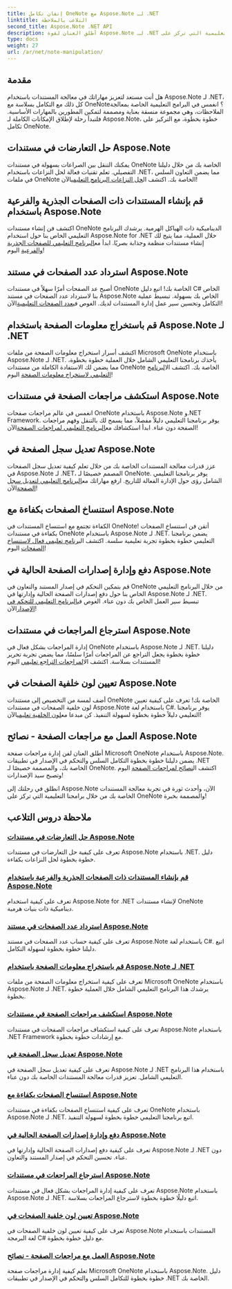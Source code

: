 ```yaml
---
title: إتقان تكامل OneNote مع Aspose.Note لـ .NET
linktitle: التلاعب بالملاحظة
second_title: Aspose.Note .NET API
description: أطلق العنان لقوة Aspose.Note لـ .NET من خلال برامجنا التعليمية التي تركز على OneNote. حل التعارضات، وإنشاء مستندات ديناميكية، واستكشاف المعالجة الفعالة للصفحات.
type: docs
weight: 27
url: /ar/net/note-manipulation/
---
```


## مقدمة

هل أنت مستعد لتعزيز مهاراتك في معالجة المستندات باستخدام Aspose.Note لـ .NET، كل ذلك مع التكامل بسلاسة مع OneNote؟ انغمس في البرامج التعليمية الخاصة بمعالجة الملاحظات، وهي مجموعة منسقة بعناية ومصممة لتمكين المطورين بالمهارات الأساسية. فلنبدأ رحلة لإطلاق الإمكانات الكاملة لـ Aspose.Note، خطوة بخطوة، مع التركيز على تكامل OneNote.

## حل التعارضات في مستندات Aspose.Note
 يمكنك التنقل بين الصراعات بسهولة في مستندات OneNote الخاصة بك من خلال دليلنا التفصيلي. تعلم تقنيات فعالة لحل النزاعات باستخدام .NET، مما يضمن التعاون السلس في ملفات OneNote الخاصة بك. اكتشف ال[حل النزاعات البرنامج التعليمي](./conflict-page-resolution/)الآن!

## قم بإنشاء المستندات ذات الصفحات الجذرية والفرعية باستخدام Aspose.Note
 اكتشف فن إنشاء مستندات OneNote الديناميكية ذات الهياكل الهرمية. يرشدك البرنامج التعليمي الخاص بنا حول استخدام Aspose.Note for .NET خلال العملية، مما يتيح لك إنشاء مستندات منظمة وجذابة بصريًا. ابدأ مع[البرنامج التعليمي للصفحات الجذرية والفرعية](./create-documents-root-sub-pages/) اليوم!

## استرداد عدد الصفحات في مستند Aspose.Note
 أصبح عد الصفحات أمرًا سهلاً في مستندات OneNote الخاصة بك! اتبع دليل C# الخاص بنا لاسترداد عدد الصفحات في مستند Aspose.Note الخاص بك بسهولة. تبسيط عملية التكامل وتحسين سير عمل إدارة المستندات لديك. الغوص في[عدد الصفحات التعليمية](./retrieve-number-of-pages/)الآن!

## قم باستخراج معلومات الصفحة باستخدام Aspose.Note لـ .NET
اكتشف أسرار استخراج معلومات الصفحة من ملفات Microsoft OneNote باستخدام Aspose.Note لـ .NET. يأخذك برنامجنا التعليمي الشامل خلال العملية خطوة بخطوة، مما يضمن لك الاستفادة الكاملة من مستندات OneNote الخاصة بك. اكتشف ال[البرنامج التعليمي لاستخراج معلومات الصفحة](./extract-page-information/) اليوم!

## استكشف مراجعات الصفحة في مستندات Aspose.Note
 انغمس في عالم مراجعات صفحات OneNote باستخدام Aspose.Note و.NET Framework. يوفر برنامجنا التعليمي دليلاً مفصلاً، مما يسمح لك بالتنقل وفهم مراجعات الصفحة دون عناء. ابدأ استكشافك مع[البرنامج التعليمي لمراجعات الصفحة](./page-revisions-exploration/)الآن!

## تعديل سجل الصفحة في Aspose.Note
 عزز قدرات معالجة المستندات الخاصة بك من خلال تعلم كيفية تعديل سجل الصفحات في Aspose.Note لـ .NET، المصمم خصيصًا لـ OneNote. يوفر برنامجنا التعليمي الشامل رؤى حول الإدارة الفعالة للتاريخ. ارفع مهاراتك مع[البرنامج التعليمي لتعديل سجل الصفحة](./modify-page-history/)الآن!

## استنساخ الصفحات بكفاءة مع Aspose.Note
الكفاءة تجتمع مع استنساخ المستندات في OneNote! أتقن فن استنساخ الصفحات بكفاءة في مستندات OneNote باستخدام Aspose.Note لـ .NET. يضمن برنامجنا التعليمي خطوة بخطوة تجربة تعليمية سلسة. اكتشف ال[برنامج تعليمي فعال لاستنساخ الصفحات](./efficient-page-cloning/) اليوم!

## دفع وإدارة إصدارات الصفحة الحالية في Aspose.Note
 قم بتمكين التحكم في إصدار المستند والتعاون في OneNote من خلال البرنامج التعليمي الخاص بنا حول دفع إصدارات الصفحة الحالية وإدارتها في Aspose.Note لـ .NET. تبسيط سير العمل الخاص بك دون عناء. الغوص في[البرنامج التعليمي للتحكم في الإصدار](./manage-current-page-versions/)الآن!

## استرجاع المراجعات في مستندات Aspose.Note
 إدارة المراجعات بشكل فعال في OneNote باستخدام Aspose.Note لـ .NET. دليلنا خطوة بخطوة يجعل التراجع عن المراجعات أمرًا سلسًا، مما يضمن تجربة تحرير المستندات بسلاسة. اكتشف ال[المراجعات التراجع تعليمي](./roll-back-document-revisions/) اليوم!

## تعيين لون خلفية الصفحات في Aspose.Note
أضف لمسة من التخصيص إلى مستندات OneNote الخاصة بك! تعرف على كيفية تعيين لون خلفية الصفحات في مستندات Aspose.Note باستخدام لغة C#. يوفر برنامجنا التعليمي دليلاً خطوة بخطوة لسهولة التنفيذ. كن مبدعا مع[لون الخلفية تعليمي](./set-page-background-color/)الآن!

## العمل مع مراجعات الصفحة - نصائح Aspose.Note
 أطلق العنان لفن إدارة مراجعات صفحة Microsoft OneNote باستخدام Aspose.Note. يضمن دليلنا خطوة بخطوة التكامل السلس والتحكم في الإصدار في تطبيقات .NET الخاصة بك، والمصممة خصيصًا لـ OneNote. اكتشف ال[نصائح لمراجعات الصفحة](./working-with-page-revisions/) اليوم وتصبح سيد الإصدارات!

انطلق في رحلتك إلى Aspose.Note الآن، وأحدث ثورة في تجربة معالجة المستندات الخاصة بك من خلال برامجنا التعليمية التي تركز على OneNote والمصممة بخبرة!
## ملاحظة دروس التلاعب
### [حل التعارضات في مستندات Aspose.Note](./conflict-page-resolution/)
تعرف على كيفية حل التعارضات في مستندات Aspose.Note باستخدام .NET. دليل خطوة بخطوة لحل النزاعات بكفاءة.
### [قم بإنشاء المستندات ذات الصفحات الجذرية والفرعية باستخدام Aspose.Note](./create-documents-root-sub-pages/)
تعرف على كيفية استخدام Aspose.Note for .NET لإنشاء مستندات OneNote ديناميكية ذات بنيات هرمية.
### [استرداد عدد الصفحات في مستند Aspose.Note](./retrieve-number-of-pages/)
تعرف على كيفية حساب عدد الصفحات في مستند Aspose.Note باستخدام لغة C#. اتبع دليلنا خطوة بخطوة لسهولة التكامل.
### [قم باستخراج معلومات الصفحة باستخدام Aspose.Note لـ .NET](./extract-page-information/)
تعرف على كيفية استخراج معلومات الصفحة من ملفات Microsoft OneNote باستخدام Aspose.Note لـ .NET. يرشدك هذا البرنامج التعليمي الشامل خلال العملية خطوة بخطوة.
### [استكشف مراجعات الصفحة في مستندات Aspose.Note](./page-revisions-exploration/)
تعرف على كيفية استكشاف مراجعات الصفحات في مستندات Aspose.Note باستخدام .NET Framework مع إرشادات خطوة بخطوة.
### [تعديل سجل الصفحة في Aspose.Note](./modify-page-history/)
تعرف على كيفية تعديل سجل الصفحة في Aspose.Note لـ .NET باستخدام هذا البرنامج التعليمي الشامل. تعزيز قدرات معالجة المستندات الخاصة بك دون عناء.
### [استنساخ الصفحات بكفاءة مع Aspose.Note](./efficient-page-cloning/)
تعرف على كيفية استنساخ الصفحات بكفاءة في مستندات OneNote باستخدام Aspose.Note لـ .NET. اتبع برنامجنا التعليمي خطوة بخطوة لسهولة التنفيذ.
### [دفع وإدارة إصدارات الصفحة الحالية في Aspose.Note](./manage-current-page-versions/)
تعرف على كيفية دفع إصدارات الصفحة الحالية وإدارتها في Aspose.Note لـ .NET دون عناء. تحسين التحكم في إصدار المستند والتعاون.
### [استرجاع المراجعات في مستندات Aspose.Note](./roll-back-document-revisions/)
تعرف على كيفية إدارة المراجعات بشكل فعال في مستندات Aspose.Note باستخدام Aspose.Note لـ .NET. اتبع دليلًا خطوة بخطوة لاسترجاع المراجعات بسلاسة.
### [تعيين لون خلفية الصفحات في Aspose.Note](./set-page-background-color/)
تعرف على كيفية تعيين لون خلفية الصفحات في Aspose.Note المستندات باستخدام لغة البرمجة C# مع دليل خطوة بخطوة.
### [العمل مع مراجعات الصفحة - نصائح Aspose.Note](./working-with-page-revisions/)
تعلم كيفية إدارة مراجعات صفحة Microsoft OneNote باستخدام Aspose.Note. دليل خطوة بخطوة للتكامل السلس والتحكم في الإصدار في تطبيقات .NET الخاصة بك.